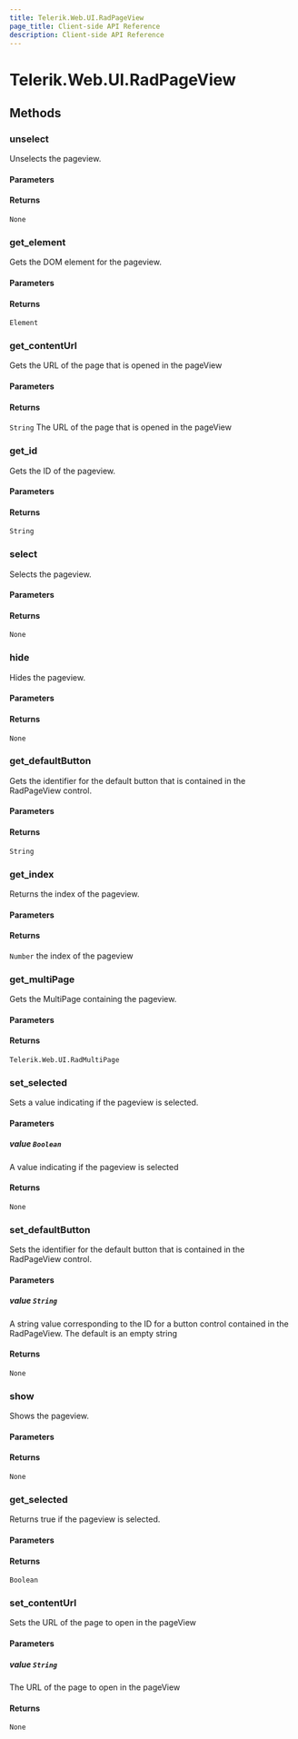 ```yaml
---
title: Telerik.Web.UI.RadPageView
page_title: Client-side API Reference
description: Client-side API Reference
---
```


# Telerik.Web.UI.RadPageView  

## Methods

### unselect

Unselects the pageview.

#### Parameters

#### Returns

`None` 

### get_element

Gets the DOM element for the pageview.

#### Parameters

#### Returns

`Element` 

### get_contentUrl

Gets the URL of the page that is opened in the pageView

#### Parameters

#### Returns

`String` The URL of the page that is opened in the pageView

### get_id

Gets the ID of the pageview.

#### Parameters

#### Returns

`String` 

### select

Selects the pageview.

#### Parameters

#### Returns

`None` 

### hide

Hides the pageview.

#### Parameters

#### Returns

`None` 

### get_defaultButton

Gets the identifier for the default button that is contained in the RadPageView control.

#### Parameters

#### Returns

`String` 

### get_index

Returns the index of the pageview.

#### Parameters

#### Returns

`Number` the index of the pageview

### get_multiPage

Gets the MultiPage containing the pageview.

#### Parameters

#### Returns

`Telerik.Web.UI.RadMultiPage` 

### set_selected

Sets a value indicating if the pageview is selected.

#### Parameters

##### value `Boolean`

A value indicating if the pageview is selected

#### Returns

`None` 

### set_defaultButton

Sets the identifier for the default button that is contained in the RadPageView control.

#### Parameters

##### value `String`

 A string value corresponding to the ID for a button control contained in the RadPageView. The default is an empty string

#### Returns

`None` 

### show

Shows the pageview.

#### Parameters

#### Returns

`None` 

### get_selected

Returns true if the pageview is selected.

#### Parameters

#### Returns

`Boolean` 

### set_contentUrl

Sets the URL of the page to open in the pageView

#### Parameters

##### value `String`

The URL of the page to open in the pageView

#### Returns

`None` 

